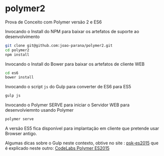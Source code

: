 # polymer2

Prova de Conceito com Polymer versão 2 e ES6

Invocando o Install do NPM para baixar os artefatos de suporte ao desenvolvimento

```bash
git clone git@github.com:joao-parana/polymer2.git
cd polymer2
npm install
```

Invocando o Install do Bower para baixar os artefatos de cliente WEB

```bash
cd es6
bower install
```

Invocando o script `js` do Gulp para converter de ES6 para ES5

```bash
gulp js
```

Invocando o Polymer SERVE para iniciar o Servidor WEB para desenvolviemnto usando Polymer

```bash
polymer serve
```

A versão ES5 fica disponível para implantação em cliente que pretende usar Browser antigo.


Algumas dicas sobre o Gulp neste contexto, obtive no site : [psk-es2015](https://github.com/googlecodelabs/psk-es2015) que é explicado neste outro: [CodeLabs Polymer ES2015](https://codelabs.developers.google.com/codelabs/polymer-es2015/index.html?index=..%2F..%2Findex#0)

